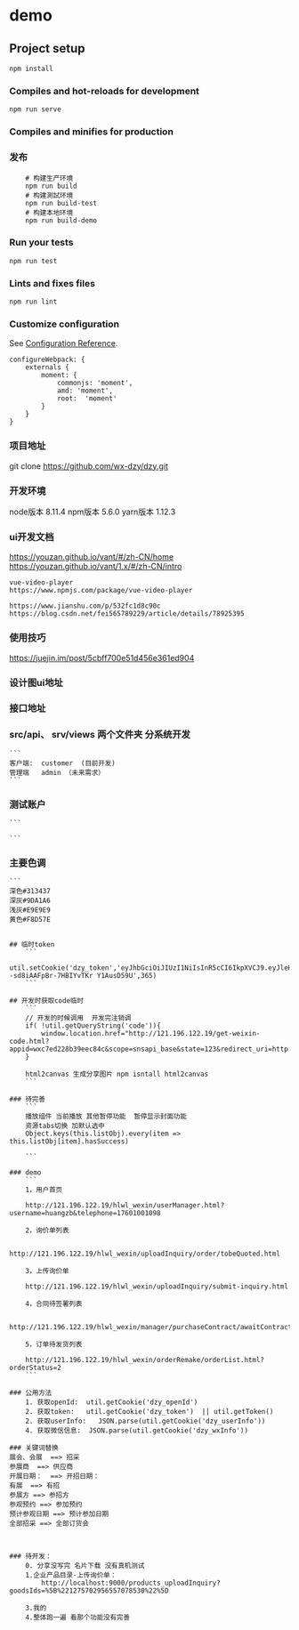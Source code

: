 # demo

## Project setup
```
npm install
```

### Compiles and hot-reloads for development
```
npm run serve
```

### Compiles and minifies for production

### 发布
```
    # 构建生产环境
    npm run build
    # 构建測試环境
    npm run build-test
    # 构建本地环境
    npm run build-demo
```
### Run your tests
```
npm run test
```

### Lints and fixes files
```
npm run lint
```

### Customize configuration
See [Configuration Reference](https://cli.vuejs.org/config/).

```
configureWebpack: {
    externals {
        moment: {
            commonjs: 'moment',
            amd: 'moment',
            root:  'moment'
        }
    }
}
```

### 项目地址
git clone https://github.com/wx-dzy/dzy.git

### 开发环境

node版本 8.11.4
npm版本 5.6.0
yarn版本 1.12.3

### ui开发文档
https://youzan.github.io/vant/#/zh-CN/home
https://youzan.github.io/vant/1.x/#/zh-CN/intro

    vue-video-player
    https://www.npmjs.com/package/vue-video-player
    
    https://www.jianshu.com/p/532fc1d8c90c
    https://blog.csdn.net/fei565789229/article/details/78925395
### 使用技巧
https://juejin.im/post/5cbff700e51d456e361ed904

### 设计图ui地址

### 接口地址


### src/api、 srv/views   两个文件夹 分系统开发
    ```  
    客户端:  customer  (目前开发)
    管理端   admin （未来需求）
    ```

### 测试账户
    ```

    ```
### 主要色调
    ```
    深色#313437
    深灰#9DA1A6
    浅灰#E9E9E9
    黄色#F8D57E
```

## 临时token
    ```
    util.setCookie('dzy_token','eyJhbGciOiJIUzI1NiIsInR5cCI6IkpXVCJ9.eyJleHAiOjE1OTU0Mjg3MzMsInVzZXJfbmFtZSI6ImFkbWluIiwiYXV0aG9yaXRpZXMiOlsiUk9MRV9VU0VSIl0sImp0aSI6IkMzUWxUQW9nTzQxNEJwLUE1SU9CX1ZjNTR6RSIsImNsaWVudF9pZCI6ImR6eS1jbG91ZC1zaG93LWNsaWVudC0xIiwic2NvcGUiOlsicmVhZCIsIndyaXRlIl19.JzRnqIly2A9F--sd8iAAFpBr-7HBIYvTKr Y1AusD59U',365)
    ```

## 开发时获取code临时
    ```
    // 开发的时候调用  开发完注销调
    if( !util.getQueryString('code')){
        window.location.href="http://121.196.122.19/get-weixin-code.html?appid=wxc7ed228b39eec84c&scope=snsapi_base&state=123&redirect_uri=http://127.0.0.1:9000&response_type=code&scope=snsapi_base&state=123"
    } 

    html2canvas 生成分享图片 npm isntall html2canvas
    ```

### 待完善
    ```
    播放组件 当前播放 其他暂停功能  暂停显示封面功能
    资源tabs切换 加默认选中
    Object.keys(this.listObj).every(item => this.listObj[item].hasSuccess)
    
    ```

### demo
    ```
    1，用户首页

    http://121.196.122.19/hlwl_wexin/userManager.html?username=huangzb&telephone=17601001098

    2，询价单列表

    http://121.196.122.19/hlwl_wexin/uploadInquiry/order/tobeQuoted.html

    3，上传询价单

    http://121.196.122.19/hlwl_wexin/uploadInquiry/submit-inquiry.html

    4，合同待签署列表

    http://121.196.122.19/hlwl_wexin/manager/purchaseContract/awaitContract.html

    5，订单待发货列表

    http://121.196.122.19/hlwl_wexin/orderRemake/orderList.html?orderStatus=2
    ```

### 公用方法 
    1. 获取openId:  util.getCookie('dzy_openId')
    2. 获取token:   util.getCookie('dzy_token')  || util.getToken()
    2. 获取userInfo:   JSON.parse(util.getCookie('dzy_userInfo')) 
    4. 获取微信信息:  JSON.parse(util.getCookie('dzy_wxInfo'))

### 关键词替换
展会、会展  ==> 招采
参展商  ==> 供应商
开展日期：  ==> 开招日期：
有展  ==> 有招
参展方 ==> 参招方
参观预约 ==> 参加预约
预计参观日期 ==> 预计参加日期
全部招采 ==> 全部订货会



### 待开发：
    0. 分享没写完 名片下载 没有真机测试
    1.企业产品目录-上传询价单：  
        http://localhost:9000/products_uploadInquiry?goodsIds=%5B%221275702956557078530%22%5D

    3.我的
    4.整体跑一遍 看那个功能没有完善

